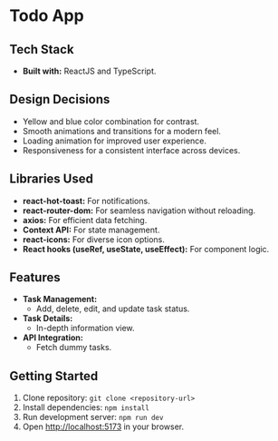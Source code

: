 # Todo App

## Tech Stack

- **Built with:** ReactJS and TypeScript.

## Design Decisions

  - Yellow and blue color combination for contrast.
  - Smooth animations and transitions for a modern feel.
  - Loading animation for improved user experience.
  - Responsiveness for a consistent interface across devices.

## Libraries Used

- **react-hot-toast:** For notifications.
- **react-router-dom:** For seamless navigation without reloading.
- **axios:** For efficient data fetching.
- **Context API:** For state management.
- **react-icons:** For diverse icon options.
- **React hooks (useRef, useState, useEffect):** For component logic.

## Features

- **Task Management:**
  - Add, delete, edit, and update task status.
- **Task Details:**
  - In-depth information view.
- **API Integration:**
  - Fetch dummy tasks.

## Getting Started

1. Clone repository: `git clone <repository-url>`
2. Install dependencies: `npm install`
3. Run development server: `npm run dev`
4. Open [http://localhost:5173](http://localhost:3000) in your browser.
